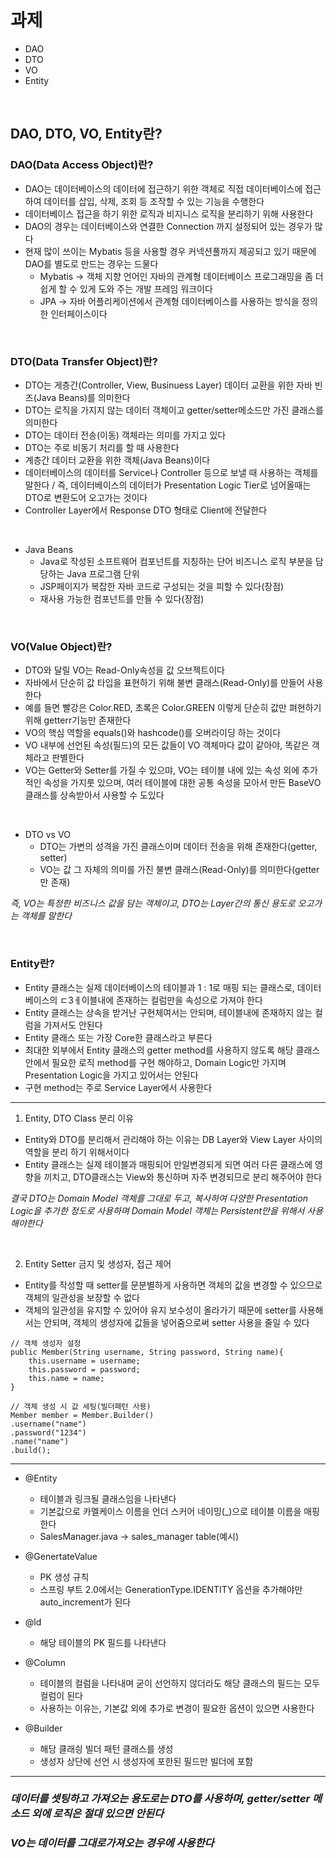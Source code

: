 # 과제

* DAO
* DTO
* VO
* Entity

<br>

## DAO, DTO, VO, Entity란?
   
### DAO(Data Access Object)란?

* DAO는 데이터베이스의 데이터에 접근하기 위한 객체로 직접 데이터베이스에 접근하여 데이터를 삽입, 삭제, 조회 등 조작할 수 있는 기능을 수행한다   
* 데이터베이스 접근을 하기 위한 로직과 비지니스 로직을 분리하기 위해 사용한다   
* DAO의 경우는 데이터베이스와 연결한 Connection 까지 설정되어 있는 경우가 많다   
* 현재 많이 쓰이는 Mybatis 등을 사용할 경우 커넥션풀까지 제공되고 있기 때문에 DAO를 별도로 만드는 경우는 드물다   
    * Mybatis -> 객체 지향 언어인 자바의 관계형 데이터베이스 프로그래밍을 좀 더 쉽게 할 수 있게 도와 주는 개발 프레임 워크이다
    * JPA -> 자바 어플리케이션에서 관계형 데이터베이스를 사용하는 방식을 정의한 인터페이스이다

<br>

### DTO(Data Transfer Object)란?

* DTO는 게층간(Controller, View, Businuess Layer) 데이터 교환을 위한 자바 빈즈(Java Beans)를 의미한다   
* DTO는 로직을 가지지 않는 데이터 객체이고 getter/setter메소드만 가진 클래스를 의미한다   
* DTO는 데이터 전송(이동) 객체라는 의미를 가지고 있다    
* DTO는 주로 비동기 처리를 할 때 사용한다    
* 계층간 데이터 교환을 위한 객체(Java Beans)이다   
* 데이터베이스의 데이터를 Service나 Controller 등으로 보낼 때 사용하는 객체를 말한다 / 즉, 데이터베이스의 데이터가 Presentation Logic Tier로 넘어올때는 DTO로 변환도어 오고가는 것이다   
* Controller Layer에서 Response DTO 형태로 Client에 전달한다    

<br>


* Java Beans 
    * Java로 작성된 소프트웨어 컴포넌트를 지칭하는 단어 비즈니스 로직 부분을 담당하는 Java 프로그램 단위   
    * JSP페이지가 복잡한 자바 코드로 구성되는 것을 피할 수 있다(장점)   
    * 재사용 가능한 컴포넌트를 만들 수 있다(장점)   

<br>

### VO(Value Object)란?

* DTO와 달릴 VO는 Read-Only속성을 값 오브젝트이다    
* 자바에서 단순히 값 타입을 표현하기 위해 불변 클래스(Read-Only)를 만들어 사용한다   
* 예를 들면 빨강은 Color.RED, 초록은 Color.GREEN 이렇게 단순히 값만 펴현하기 위해 getterr기능만 존재한다   
* VO의 핵심 역할을 equals()와 hashcode()를 오버라이딩 하는 것이다   
* VO 내부에 선언된 속성(필드)의 모든 값들이 VO 객체마다 값이 같아야, 똑같은 객체라고 판별한다    
* VO는 Getter와 Setter를 가질 수 있으먀, VO는 테이블 내에 있는 속성 외에 추가적인 속성을 가지룻 있으며, 여러 테이블에 대한 공통 속성을 모아서 만든 BaseVO 클래스를 상속받아서 사용할 수 도있다   

<br>

* DTO vs VO
    * DTO는 가변의 성격을 가진 클래스이며 데이터 전송을 위해 존재한다(getter, setter)   
    * VO는 값 그 자체의 의미를 가진 불변 클래스(Read-Only)를 의미한다(getter만 존재)   

*즉, VO는 특정한 비즈니스 값을 담는 객체이고, DTO는 Layer간의 통신 용도로 오고가는 객체를 말한다*

<br>

### Entity란?

* Entity 클래스는 실제 데이터베이스의 테이블과 1 : 1로 매핑 되는 클래스로, 데이터베이스의 ㄷ3ㅔ이블내에 존재하는 컬럼만을 속성으로 가져야 한다   
* Entity 클래스는 상속을 받거난 구현체여서는 안되며, 테이블내에 존재하지 않는 컬럼을 가져서도 안된다
* Entity 클래스 또는 가장 Core한 클래스라고 부른다    
* 최대한 외부에서 Entity 클래스의 getter method를 사용하지 않도록 해당 클래스 안에서 필요한 로직 method를 구현 해야하고, Domain Logic만 가지며 Presentation Logic을 가지고 있어서는 안된다   
* 구현 method는 주로 Service Layer에서 사용한다

* * *

1. Entity, DTO Class 분리 이유
* Entity와 DTO를 분리해서 관리해야 하는 이유는 DB Layer와 View Layer 사이의 역할을 분리 하기 위해서이다
* Entity 클래스는 실제 테이블과 매핑되어 만일변경되게 되면 여러 다른 클래스에 영향을 끼치고, DTO클래스는 View와 통신하며 자주 변경되므로 분리 해주어야 한다   

*결국 DTO는 Domain Model 객체를 그대로 두고, 복사하여 다양한 Presentation Logic을 추가한 정도로 사용하며 Domain Model 객체는 Persistent만을 위해서 사용해야한다*

<br>

2. Entity Setter 금지 및 생성자, 접근 제어
* Entity를 작성할 때 setter를 문분별하게 사용하면 객체의 값을 변경할 수 있으므로 객체의 일관성을 보장할 수 없다
* 객체의 일관성을 유지할 수 있어야 유지 보수성이 올라가기 때문에 setter를 사용해서는 안되며, 객체의 생성자에 값들을 넣어줌으로써 setter 사용을 줄일 수 있다

```
// 객체 생성자 설정
public Member(String username, String password, String name){
    this.username = username;
    this.password = password;
    this.name = name;
}
```

```
// 객체 생성 시 값 세팅(빌더패턴 사용)
Member member = Member.Builder()
.username("name")
.password("1234")
.name("name")
.build();
```

* * *

* @Entity
    * 테이블과 링크될 클래스임을 나타낸다
    * 기본값으로 카멜케이스 이름을 언더 스커어 네이밍(_)으로 테이블 이름을 매핑한다
    * SalesManager.java -> sales_manager table(예시)

* @GenertateValue
    * PK 생성 규칙
    * 스프링 부트 2.0에서는 GenerationType.IDENTITY 옵션을 추가해야만 auto_increment가 된다

* @ld
    * 해당 테이블의 PK 필드를 나타낸다

* @Column
    * 테이블의 컬럼을 나타내며 굳이 선언하지 않더라도 해당 클래스의 필드는 모두 컬럼이 된다
    * 사용하는 이유는, 기본값 외에 추가로 변경이 필요한 옵션이 있으면 사용한다

* @Builder
    * 해당 클래싕 빌더 패턴 클래스를 생성
    * 생성자 상단에 선언 시 생성자에 포한된 필드만 빌더에 포함

* * *

### *데이터를 셋팅하고 가져오는 용도로는 DTO를 사용하며, getter/setter 메소드 외에 로직은 절대 있으면 안된다*
### *VO는 데이터를 그대로가져오는 경우에 사용한다*
